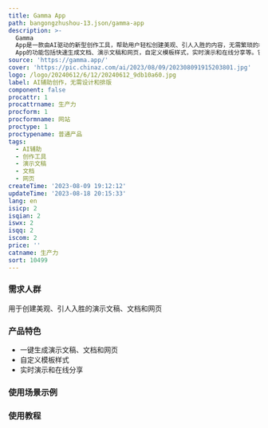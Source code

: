 ```yaml
---
title: Gamma App
path: bangongzhushou-13.json/gamma-app
description: >-
  Gamma
  App是一款由AI驱动的新型创作工具，帮助用户轻松创建美观、引人入胜的内容，无需繁琐的格式和设计工作。它提供一键模板和无需编码的编辑功能，让用户可以快速生成完美的演示文稿、文档和网页。Gamma
  App的功能包括快速生成文档、演示文稿和网页，自定义模板样式，实时演示和在线分享等。它适用于个人和企业，可提升创作效率和内容质量。
source: 'https://gamma.app/'
cover: 'https://pic.chinaz.com/ai/2023/08/09/202308091915203801.jpg'
logo: /logo/20240612/6/12/20240612_9db10a60.jpg
label: AI辅助创作，无需设计和排版
component: false
procattr: 1
procattrname: 生产力
procform: 1
procformname: 网站
proctype: 1
proctypename: 普通产品
tags:
  - AI辅助
  - 创作工具
  - 演示文稿
  - 文档
  - 网页
createTime: '2023-08-09 19:12:12'
updateTime: '2023-08-18 20:15:33'
lang: en
isicp: 2
isqian: 2
iswx: 2
isqq: 2
iscom: 2
price: ''
catname: 生产力
sort: 10499
---
```




### 需求人群
用于创建美观、引人入胜的演示文稿、文档和网页

### 产品特色
- 一键生成演示文稿、文档和网页
- 自定义模板样式
- 实时演示和在线分享

### 使用场景示例


### 使用教程


  
